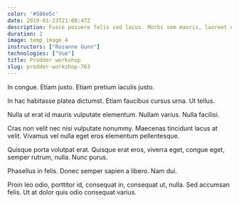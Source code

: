 ```yaml
---
color: '#586e5c'
date: 2019-01-23T21:08:47Z
description: Fusce posuere felis sed lacus. Morbi sem mauris, laoreet ut, rhoncus aliquet, pulvinar sed, nisl.
duration: 2
image: temp_image_4
instructors: ["Rozanne Gunn"]
technologies: ["Vue"]
title: Prodder workshop
slug: prodder-workshop-763
---
```

In congue. Etiam justo. Etiam pretium iaculis justo.

In hac habitasse platea dictumst. Etiam faucibus cursus urna. Ut tellus.

Nulla ut erat id mauris vulputate elementum. Nullam varius. Nulla facilisi.

Cras non velit nec nisi vulputate nonummy. Maecenas tincidunt lacus at velit. Vivamus vel nulla eget eros elementum pellentesque.

Quisque porta volutpat erat. Quisque erat eros, viverra eget, congue eget, semper rutrum, nulla. Nunc purus.

Phasellus in felis. Donec semper sapien a libero. Nam dui.

Proin leo odio, porttitor id, consequat in, consequat ut, nulla. Sed accumsan felis. Ut at dolor quis odio consequat varius.
